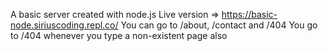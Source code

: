 A basic server created with node.js
Live version => https://basic-node.siriuscoding.repl.co/
You can go to /about, /contact and /404
You go to /404 whenever you type a non-existent page also
